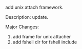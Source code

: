 add unix attach framework.

Description:
update.

Major Changes:
1. add frame for unix attacher
2. add fshell dir for fshell include
